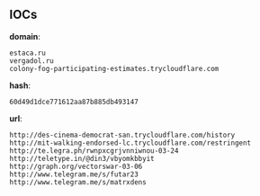 
## IOCs

__domain__:

```text
estaca.ru
vergadol.ru
colony-fog-participating-estimates.trycloudflare.com
```
__hash__:

```text
60d49d1dce771612aa87b885db493147
```
__url__:

```text
http://des-cinema-democrat-san.trycloudflare.com/history
http://mit-walking-endorsed-lc.trycloudflare.com/restringent
http://te.legra.ph/rwnpxcgrjvnniwnou-03-24
http://teletype.in/@din3/vbyomkbbyit
http://graph.org/vectorswar-03-06
http://www.telegram.me/s/futar23
http://www.telegram.me/s/matrxdens
```